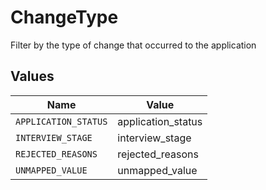 # ChangeType

Filter by the type of change that occurred to the application


## Values

| Name                 | Value                |
| -------------------- | -------------------- |
| `APPLICATION_STATUS` | application_status   |
| `INTERVIEW_STAGE`    | interview_stage      |
| `REJECTED_REASONS`   | rejected_reasons     |
| `UNMAPPED_VALUE`     | unmapped_value       |